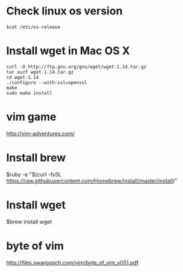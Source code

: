# Check linux os version

	$cat /etc/os-release

# Install wget in Mac OS X
	curl -O http://ftp.gnu.org/gnu/wget/wget-1.14.tar.gz
	tar xvzf wget-1.14.tar.gz
	cd wget-1.14
	./configure --with-ssl=openssl
	make
	sudo make install

# vim game
http://vim-adventures.com/


# Install brew
$ruby -e "$(curl -fsSL https://raw.githubusercontent.com/Homebrew/install/master/install)"

# Install wget
$brew install wget


# byte of vim
http://files.swaroopch.com/vim/byte_of_vim_v051.pdf
